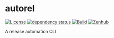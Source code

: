 # autorel

[![License](https://img.shields.io/github/license/jcornaz/autorel)](https://github.com/jcornaz/autorel/blob/main/LICENSE)
[![dependency status](https://deps.rs/repo/github/jcornaz/autorel/status.svg)](https://deps.rs/repo/github/jcornaz/autorel)
[![Build](https://github.com/jcornaz/autorel/actions/workflows/build.yml/badge.svg)](https://github.com/jcornaz/autorel/actions/workflows/build.yml)
[![Zenhub](https://img.shields.io/badge/workspace-zenhub-%236061be)](https://app.zenhub.com/workspaces/autorel-60980eaac1cd55000f3de46b/board)

A release automation CLI
